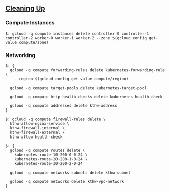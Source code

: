 ## [Cleaning Up](https://github.com/kelseyhightower/kubernetes-the-hard-way/blob/master/docs/14-cleanup.md)

### Compute Instances

```
$: gcloud -q compute instances delete controller-0 controller-1 controller-2 worker-0 worker-1 worker-2 --zone $(gcloud config get-value compute/zone)
```

### Networking

```
$: {
  gcloud -q compute forwarding-rules delete kubernetes-forwarding-rule \
    --region $(gcloud config get-value compute/region)

  gcloud -q compute target-pools delete kubernetes-target-pool

  gcloud -q compute http-health-checks delete kubernetes-health-check

  gcloud -q compute addresses delete kthw-address
}
```

```
$: gcloud -q compute firewall-rules delete \
  kthw-allow-nginx-service \
  kthw-firewall-internal \
  kthw-firewall-external \
  kthw-allow-health-check
```

```
$: {
  gcloud -q compute routes delete \
    kubernetes-route-10-200-0-0-24 \
    kubernetes-route-10-200-1-0-24 \
    kubernetes-route-10-200-2-0-24

  gcloud -q compute networks subnets delete kthw-subnet

  gcloud -q compute networks delete kthw-vpc-network
}
```
